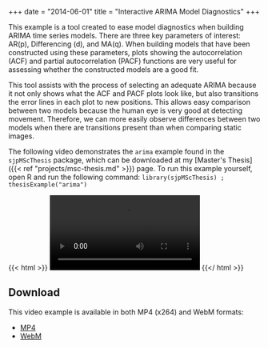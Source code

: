 +++
date = "2014-06-01"
title = "Interactive ARIMA Model Diagnostics"
+++

This example is a tool created to ease model diagnostics when building ARIMA
time series models. There are three key parameters of interest: AR(p),
Differencing (d), and MA(q). When building models that have been constructed
using these parameters, plots showing the autocorrelation (ACF) and partial
autocorrelation (PACF) functions are very useful for assessing whether the
constructed models are a good fit.

This tool assists with the process of selecting an adequate ARIMA because it
not only shows what the ACF and PACF plots look like, but also transitions the
error lines in each plot to new positions. This allows easy comparison between
two models because the human eye is very good at detecting movement. Therefore,
we can more easily observe differences between two models when there are
transitions present than when comparing static images.

The following video demonstrates the `arima` example found in the
`sjpMScThesis` package, which can be downloaded at my [Master's Thesis]({{< ref "projects/msc-thesis.md" >}}) page.
To run this example yourself, open R and run the following
command: `library(sjpMScThesis) ; thesisExample("arima")`

{{< html >}}
<video controls>
  <source src="arima.mp4" type="video/mp4; codecs=avc1.64001E">
  <source src="arima.webm" type="video/webm; codecs=vp8">
  <source src="arima-iphone.mp4" type="video/mp4; codecs=avc1.42E01E">
</video>
{{</ html >}}

## Download

This video example is available in both MP4 (x264) and WebM formats:

* [MP4](arima.mp4)
* [WebM](arima.webm)
